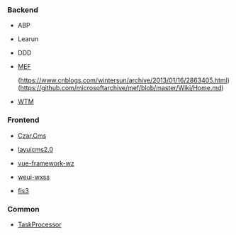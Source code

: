 ### Backend

* ABP

* Learun

* DDD

* [MEF](https://blog.csdn.net/gjysk/article/details/44648505)

    (https://www.cnblogs.com/wintersun/archive/2013/01/16/2863405.html)
    (https://github.com/microsoftarchive/mef/blob/master/Wiki/Home.md)

* [WTM](https://wtmdoc.walkingtec.cn/)


### Frontend

* [Czar.Cms](https://github.com/yilezhu/Czar.Cms.git)

* [layuicms2.0](https://gitee.com/layuicms/layuicms2.0.git)

* [vue-framework-wz](https://github.com/herozhou/vue-framework-wz.git)

* [weui-wxss](https://github.com/Tencent/weui-wxss.git)

* [fis3](https://github.com/fex-team/fis3.git)

### Common

* [TaskProcessor](https://github.com/spookshadow/scaffold.common.taskProcessor)
